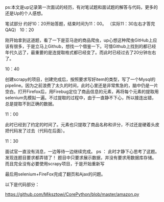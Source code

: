 

ps:本文是up记录第一次面试的经历，有对笔试题和面试题的解答与代码，更多的还是Up的个人感想。


笔试部分
约好10：20开始答题，结束时间为11：00。
（实际11：30左右才答完QAQ）
10：20


刚开始拿到这道题，看了一下是亚马逊的商品爬虫，up心想这种爬虫GitHub上应该有很多，于是立马上Github，想找一个借鉴一下。可惜Github上找到的都已经年代久远了，最重要的是连提取格式都已经变了。而此时已经过去了20分钟左右了。


10：40


创建scrapy的项目，创建完成后，按照要求写好item的类型，写了一个Mysql的pipeline。因为之前浪费了太久的时间，此时心里还是非常焦急的，脑中仍是一片空白。打开Firefox后，用Firebug定位了商品信息的元素，再将每个元素的提取用selenium先模拟一遍。不过提取的过程中，由于一直静不下心，所以接连出错，总是提取不到正确的数据。


11：00


此时已经到了约定的时间了。元素也只提取了商品名称和评分，不过还是硬着头皮把代码发了过去（代码在后面）。


11：30


面试官一直没有消息，一边等待一边继续完成。
ps
：
此时才静下心思考了这题。发现连题目要求都弄错了！ 题目中只要求展示数据，并没有要求用数据库存储。而且完全没有必要使用scrapy项目，于是开始重新写


最后用selenium+FireFox完成了翻页和Ajax的问题。


以下是代码部分：


https://github.com/Miksztowi/CorePython/blob/master/amazon.py

